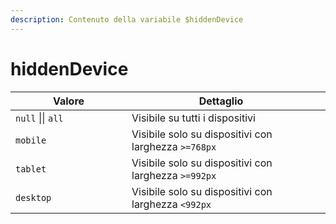 ```yaml
---
description: Contenuto della variabile $hiddenDevice
---
```


# hiddenDevice

<table><thead><tr><th width="170">Valore</th><th>Dettaglio</th><th data-hidden></th></tr></thead><tbody><tr><td><code>null</code> || <code>all</code></td><td>Visibile su tutti i dispositivi</td><td></td></tr><tr><td><code>mobile</code></td><td>Visibile solo su dispositivi con larghezza <code>>=768px</code> </td><td></td></tr><tr><td><code>tablet</code></td><td>Visibile solo su dispositivi con larghezza <code>>=992px</code> </td><td></td></tr><tr><td><code>desktop</code></td><td>Visibile solo su dispositivi con larghezza <code>&#x3C;992px</code></td><td></td></tr></tbody></table>

